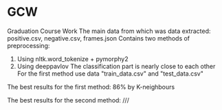 # GCW
Graduation Course Work
The main data from which was data extracted: positive.csv, negative.csv, frames.json
Contains two methods of preprocessing:
  1. Using nltk.word_tokenize + pymorphy2
  2. Using deeppavlov
The classification part is nearly close to each other
For the first method use data "train_data.csv" and "test_data.csv"

The best results for the first method: 86% by K-neighbours

The best results for the second method: ///
